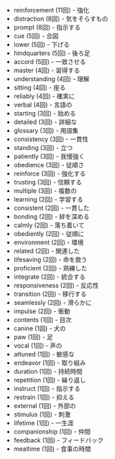 - reinforcement (11回) - 強化
- distraction (8回) - 気をそらすもの
- prompt (8回) - 指示する
- cue (5回) - 合図
- lower (5回) - 下げる
- hindquarters (5回) - 後ろ足
- accord (5回) - 一致させる
- master (4回) - 習得する
- understanding (4回) - 理解
- sitting (4回) - 座る
- reliably (4回) - 確実に
- verbal (4回) - 言語の
- starting (3回) - 始める
- detailed (3回) - 詳細な
- glossary (3回) - 用語集
- consistency (3回) - 一貫性
- standing (3回) - 立つ
- patiently (3回) - 我慢強く
- obedience (3回) - 従順さ
- reinforce (3回) - 強化する
- trusting (3回) - 信頼する
- multiple (3回) - 複数の
- learning (2回) - 学習する
- consistent (2回) - 一貫した
- bonding (2回) - 絆を深める
- calmly (2回) - 落ち着いて
- obediently (2回) - 従順に
- environment (2回) - 環境
- related (2回) - 関連した
- lifesaving (2回) - 命を救う
- proficient (2回) - 熟練した
- integrate (2回) - 統合する
- responsiveness (2回) - 反応性
- transition (2回) - 移行する
- seamlessly (2回) - 滑らかに
- impulse (2回) - 衝動
- contents (1回) - 目次
- canine (1回) - 犬の
- paw (1回) - 足
- vocal (1回) - 声の
- attuned (1回) - 敏感な
- endeavor (1回) - 取り組み
- duration (1回) - 持続時間
- repetition (1回) - 繰り返し
- instruct (1回) - 指示する
- restrain (1回) - 抑える
- external (1回) - 外部の
- stimulus (1回) - 刺激
- lifetime (1回) - 一生涯
- companionship (1回) - 仲間
- feedback (1回) - フィードバック
- mealtime (1回) - 食事の時間
